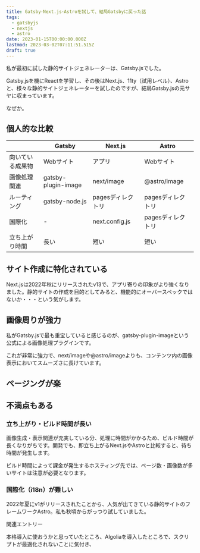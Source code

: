 ```yaml
---
title: Gatsby･Next.js･Astroを試して、結局Gatsbyに戻った話
tags:
  - gatsbyjs
  - nextjs
  - astro
date: 2023-01-15T00:00:00.000Z
lastmod: 2023-03-02T07:11:51.515Z
draft: true
---
```


私が最初に試した静的サイトジェネレーターは、Gatsby.jsでした。

Gatsby.jsを機にReactを学習し、その後はNext.js、11ty（試用レベル）、Astroと、様々な静的サイトジェネレーターを試したのですが、結局Gatsby.jsの元サヤに収まっています。

なぜか。

## 個人的な比較

|                  | Gatsby              | Next.js           | Astro             |
| ---------------- | ------------------- | ----------------- | ----------------- |
| 向いている成果物 | Webサイト           | アプリ            | Webサイト         |
| 画像処理関連     | gatsby-plugin-image | next/image        | @astro/image      |
| ルーティング     | gatsby-node.js      | pagesディレクトリ | pagesディレクトリ |
| 国際化           | -                   | next.config.js    | pagesディレクトリ |
| 立ち上がり時間   | 長い                | 短い              | 短い              |

## サイト作成に特化されている

Next.jsは2022年秋にリリースされたv13で、アプリ寄りの印象がより強くなりました。静的サイトの作成を目的としてみると、機能的にオーバースペックではないか・・・という気がします。

## 画像周りが強力

私がGatsby.jsで最も重宝していると感じるのが、gatsby-plugin-imageという公式による画像処理プラグインです。

これが非常に強力で、next/imageや@astro/imageよりも、コンテンツ内の画像表示においてスムーズさに長けています。

## ページングが楽

## 不満点もある

### 立ち上がり・ビルド時間が長い

画像生成・表示関連が充実している分、処理に時間がかかるため、ビルド時間が長くなりがちです。開発でも、即立ち上がるNext.jsやAstroと比較すると、待ち時間が発生します。

ビルド時間によって課金が発生するホスティング先では、ページ数・画像数が多いサイトは注意が必要となります。

### 国際化（i18n）が難しい

2022年夏にv1がリリースされたことから、人気が出てきている静的サイトのフレームワークAstro。私も秋頃からがっつり試していました。

<span class="label">関連エントリー</span>

本格導入に使おうかと思っていたところ、Algoliaを導入したところで、スクリプトが最適化されないことに気付き、
